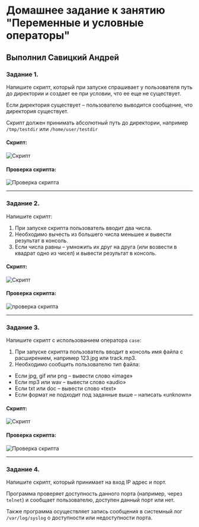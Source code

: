 # Домашнее задание к занятию "Переменные и условные операторы" 

## Выполнил Савицкий Андрей

### Задание 1.

Напишите скрипт, который при запуске спрашивает у пользователя путь до директории и создает ее при условии, что ее еще не существует. 

Если директория существует – пользователю выводится сообщение, что директория существует.

Скрипт должен принимать абсолютный путь до директории, например `/tmp/testdir` или `/home/user/testdir`

#### Скрипт:

![Скрипт](https://github.com/user-attachments/assets/7ef31d95-9440-4684-8da9-1af85a3b5ab4)

#### Проверка скрипта:

![Проверка скрипта](https://github.com/user-attachments/assets/d2c611f8-d316-4b46-b797-65111a360456)

------
### Задание 2.

Напишите скрипт:
1. При запуске скрипта пользователь вводит два числа.
2. Необходимо вычесть из большего числа меньшее и вывести результат в консоль.
3. Если числа равны – умножить их друг на друга (или возвести в квадрат одно из чисел) и вывести результат в консоль.

#### Скрипт:

![Скрипт](https://github.com/user-attachments/assets/751197de-76b2-41f2-85be-acb15287bfba)

#### Проверка скрипта:

![проверка скрипта](https://github.com/user-attachments/assets/4d9bc4aa-d7f9-4fdb-957d-b7afc8478978)

------
### Задание 3.

Напишите скрипт с использованием оператора `case`:
1. При запуске скрипта пользователь вводит в консоль имя файла с расширением, например 123.jpg или track.mp3.
2. Необходимо сообщить пользователю тип файла:
- Если jpg, gif или png – вывести слово «image»
- Если mp3 или wav – вывести слово «audio»
- Если txt или doc – вывести слово «text»
- Если формат не подходит под заданные выше – написать «unknown»

#### Скрипт:

![Скрипт](https://github.com/user-attachments/assets/5adc4b1f-5563-4a8d-8c5b-e347a88e3551)

#### Проверка скрипта:

![Проверка скрипта](https://github.com/user-attachments/assets/b0278913-0c54-4a45-bce4-8db2b7842cf7)

------

### Задание 4.

Напишите скрипт, который принимает на вход IP адрес и порт.

Программа проверяет доступность данного порта (например, через `telnet`) и сообщает пользователю, доступен данный порт или нет.

Также программа осуществляет запись сообщения в системный лог `/var/log/syslog` о доступности или недоступности порта.


